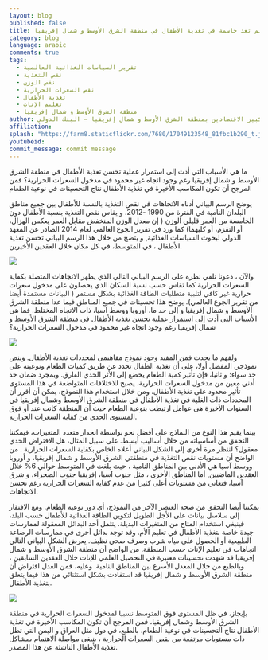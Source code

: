 ```yaml
---
layout: blog
published: false
title: إن كفاية السعرات الحرارية لم تعد حاسمة في تغذية الأطفال في منطقة الشرق الأوسط و شمال إفريقيا
category: blog
language: arabic
comments: true
tags: 
  - تقرير السياسات الغذائية العالمية
  - نقص التغذية
  - نفص الوزن
  - نقص السعرات الحرارية
  - تغذية الأطفال
  - تعليم الإناث
  - منطقة الشرق الأوسط و شمال إفريقيا
author: فاروق إقبال، الأخصائي الفني الأول بمكتب كبير الاقتصادين بمنطقة الشرق الأوسط و شمال إفريقيا – البنك الدولي
affiliation: 
splash: "https://farm8.staticflickr.com/7680/17049123548_81fbc1b290_t.jpg"
youtubeid: 
commit_message: commit message
---
```

ما هي الأسباب التي أدت إلى استمرار عملية تحسن تغذية الأطفال في منطقة الشرق الأوسط و شمال إفريقيا رغم وجود اتجاه غير محمود في مدخول السعرات  الحرارية؟ فمن المرجح أن تكون المكاسب الأخيرة في تغذية الأطفال نتاج التحسينات في نوعية الطعام
<!-- more -->


يوضح الرسم البياني أدناه  الاتجاهات في نقص التغذية بالنسبة للأطفال بين جميع مناطق البلدان النامية في الفترة من 1990 -2012.  و يقاس نقص التغذية بنسبة الأطفال دون الخامسة من العمر قليلي الوزن ( إن  معدل الوزن المنخفض مقابل العمر يعكس  الهزال، أو التقزم، أو كليهما) كما ورد في تقرير الجوع العالمي لعام 2014 الصادر عن المعهد الدولي لبحوث السياسات الغذائية,  و يتضح من خلال هذا الرسم البياني تحسن تغذية الأطفال ، في المتوسط، في كل مكان خلال العقدين الأخيرين. 

![](https://farm8.staticflickr.com/7666/17620892526_61626698e3_z.jpg)


والآن ، دعونا نلقي نظرة على الرسم البياني التالي الذي يظهر الاتجاهات  المتصلة بكفاية السعرات الحرارية كما تقاس حسب نسبة السكان الذي يحصلون على مدخول سعرات حرارية غير كافي لتلبية متطلبات الطاقة الغذائية بشكل مستمر ( البيانات مستمدة أيضا من تقرير الجوع العالمي). يوضح هذا تحسينات في جميع المناطق فيما عدا منطقة الشرق الأوسط و شمال إفريقيا و إلى حد ما، أوروبا ووسط آسيا،  ذات الاتجاه المختلط. فما هي الأسباب التي أدت إلى استمرار عملية تحسن تغذية الأطفال في منطقة الشرق الأوسط و شمال إفريقيا رغم وجود اتجاه غير محمود في مدخول السعرات  الحرارية؟ 

![](https://farm8.staticflickr.com/7707/17459630170_e5bfde0f3c_z.jpg)

ولفهم ما يحدث فمن المفيد وجود نموذج مفاهيمي لمحددات تغذية الأطفال. وينص نموذجي المفضل أولا، على أن تغذية الطفال تحدد عن طريق كميات الطعام  ونوعيته على حد سواء؛ و ثانيا، فإن تأثير كمية الطعام يخضع إلى الأثر الحدي الفارق. وبمجرد ضمان حد أدني معين من مدخول السعرات  الحرارية، يصبح للاختلافات المتواضعة في هذا المستوى تأثير محدود على تغذية الأطفال. ومن خلال استخدام هذا النموذج، يمكن أن أقرر أن المحددات ذات الغلبة في تغذية الأطفال في منطقة الشرق الأوسط وشمال إفريقيا في السنوات الأخيرة هي عوامل ارتبطت بنوعية الطعام حيث أن المنطقة كانت عند أو فوق المستوى الحدي من كفاية السعرات الحرارية. 

بينما يقيم هذا النوع من النماذج على أفضل نحو بواسطة انحدار متعدد المتغيرات، فيمكننا التحقق من أساسياته من خلال أساليب أبسط. على سبيل المثال، هل الافتراض الحدي معقول؟ لننظر مرة أخرى  إلى الشكل البياني أعلاه الخاص بكفاية السعرات الحرارية . من الواضح أن مستويات نقص التغذية في منطقتي الشرق الأوسط و شمال إفريقيا، و أوروبا ووسط آسيا هي الأدنى بين المناطق النامية ، حيث بلغت في المتوسط حوالي 6% خلال العقدين الماضيين,  أما المناطق الأخرى ، مثل جنوب آسيا، إفريقيا جنوب الصحراء، و شرق آسيا، فتعاني من مستويات أعلى كثيرا من عدم كفاية السعرات الحرارية رغم تحسن الاتجاهات.  

يمكننا أيضا التحقق من صحة العنصر الآخر من النموذج، أي دور نوعية الطعام. ومع الافتقار إلى سلاسل بيانات على الأجل الطويل لتكوين الطاقة الغذائية للأطفال حسب البلد، فينبغي استخدام المتاح من المتغيرات البديلة. يتثمل أحد البدائل المعقولة لممارسات جيدة  خاصة بتغذية الأطفال في تعليم الأم.  وقد توجد بدائل أخرى في ممارسات الرضاعة الطبيعية أو الحصول على مياه شرب  وصرف صحي نظيف. يعرض الشكل البياني التالي اتجاهات في تعليم الإناث حسب المنطقة. من الواضح أن منطقة الشرق الأوسط و شمال إفريقيا  قد شهدت تحسينات معتبرة في التحصيل العلمي للإناث خلال العقدين السابقين ، وبالطبع من خلال المعدل الأسرع بين المناطق النامية. وعليه، فمن العدل افتراض أن منطقة الشرق الأوسط و شمال إفريقيا قد استفادت بشكل استثنائي من هذا فيما يتعلق بتغذية الأطفال.  

![](https://farm6.staticflickr.com/5466/17647308631_9bf6a33d89_z.jpg)

بإيجاز، في ظل المستوى فوق المتوسط نسبيا لمدخول السعرات الحرارية  في منطقة الشرق الأوسط وشمال إفريقيا، فمن المرجح أن تكون المكاسب الأخيرة في تغذية الأطفال نتاج التحسينات في نوعية الطعام. بالطبع، في دول مثل العراق و اليمن التي  تظل ذات مستويات مرتفعة من نقص السعرات الحرارية ، ينبغي مواصلة الاهتمام بمشاكل تغذية الأطفال الناشئة عن هذا المصدر.